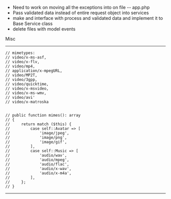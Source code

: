 - Need to work on moving all the exceptions into on file -- app.php
- Pass validated data instead of entire request object into services
- make and interface with process and validated data and implement it to Base Service class
- delete files with model events


Misc
***************************

    // mimetypes:
    // video/x-ms-asf,
    // video/x-flv,
    // video/mp4,
    // application/x-mpegURL,
    // video/MP2T,
    // video/3gpp,
    // video/quicktime,
    // video/x-msvideo,
    // video/x-ms-wmv,
    // video/avi'
    // video/x-matroska


    // public function mimes(): array
    // {
    //     return match ($this) {
    //         case self::Avatar => [
    //             'image/jpeg',
    //             'image/png',
    //             'image/gif',
    //         ],
    //         case self::Music => [
    //             'audio/wav',
    //             'audio/mpeg',
    //             'audio/flac',
    //             'audio/x-wav',
    //             'audio/x-m4a',
    //         ],
    //     };
    // }


**********************************************************

